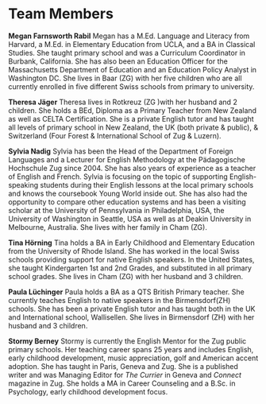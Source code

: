 # Team Members

**Megan Farnsworth Rabil**
Megan has a M.Ed. Language and Literacy from Harvard, a M.Ed. in Elementary Education from UCLA, and a BA in Classical Studies.  She taught primary school and was a Curriculum Coordinator in Burbank, California. She has also been an Education Officer for the Massachusetts Department of Education and an Education Policy Analyst in Washington DC.  She lives in Baar (ZG) with her five children who are all currently enrolled in five different Swiss schools from primary to university.

**Theresa Jäger**
Theresa lives in Rotkreuz  (ZG )with her husband and 2 children. She holds a BEd, Diploma as a Primary Teacher from New Zealand as well as CELTA Certification. She is a private English tutor and has taught all levels of primary school in New Zealand, the UK (both private & public), & Switzerland (Four Forest & International School of Zug & Luzern).

**Sylvia Nadig**
Sylvia has been the Head of the Department of Foreign Languages and a Lecturer for English Methodology at the Pädagogische Hochschule Zug since 2004. She has also years of experience as a teacher of English and French. Sylvia is focusing on the topic of supporting English-speaking students during their English lessons at the local primary schools and knows the coursebook Young World inside out. She has also had the opportunity to compare other education systems and has been a visiting scholar at the University of Pennsylvania in Philadelphia, USA, the University of Washington in Seattle, USA as well as at Deakin University in Melbourne, Australia. She lives with her family in Cham (ZG).



**Tina Hörning**
Tina holds a BA in Early Childhood and Elementary Education from the University of Rhode Island.  She has worked in the local Swiss schools providing support for native English speakers.  In the United States, she taught Kindergarten 1st and 2nd Grades, and substituted in all primary school grades. She lives in Cham (ZG) with her husband and 3 children.  


**Paula Lüchinger**
Paula holds a BA as a QTS British Primary teacher. She currently teaches English to native speakers in the Birmensdorf(ZH) schools. She has been a private English tutor and has taught both in the UK and International school, Wallisellen. She lives in Birmensdorf (ZH) with her husband and 3 children.


**Stormy Berney**
Stormy is currently the English Mentor for the Zug public primary schools. Her teaching career spans 25 years and includes English, early childhood development, music appreciation, golf and American accent adoption. She has taught in Paris, Geneva and Zug. She is a published writer and was Managing Editor for _The Currier_ in Geneva and _Connect_ magazine in Zug. She holds a MA in Career Counseling and a B.Sc. in Psychology, early childhood development focus.




   
    







<!--stackedit_data:
eyJoaXN0b3J5IjpbMjExNTMzMjM5NiwyMzE2NzQ0NjQsLTIwNT
AxOTE4MDgsLTEwMjQyNjQ1MjIsLTEwNzQ3NDYyMTMsLTEwMzc0
MDM5NTQsMTM4NDM1NDA2NSwxMTMxNDg0MjgzXX0=
-->